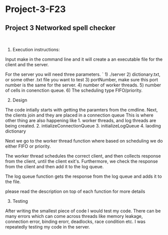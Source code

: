 # Project-3-F23  
## Project 3 Networked spell checker
 
1. Execution instructions:

Input make in the command line and it will create a an executable file for the client and 
the server. 

For the server you will need three parameters. `
    1) ./server 
    2) dictionary.txt, or some other .txt file you want to test
    3) portNumber, make sure this port number is the same for the server.
    4) number of worker threads.
    5) number of cells in conenction queue.
    6) The scheduling type FIFO/priority.

2. Design

The code intially starts with getting the paramters from the cmdline.
Next, the clients join and they are placed in a connection queue
    This is where other thing are also happening like 
    1. worker threads, and log threads are being created. 
    2. intializeConnectionQueue
    3. initializeLogQueue
    4. laoding dictionary

Next we go to the worker thread function where based on scheduling we do either FIFO or priority.

The worker thread schedules the correct client, and then collects response from the client, 
until the client exit's. Furthermore, we check the response from the client and then add it to the
log queue.

The log queue function gets the response from the log queue and adds it to the file.

please read the description on top of each function for more details

3. Testing

After writing the smallest piece of code I would test my code. There can be many errors which can come across threads like memory leakage, connection error, binding erorr, deadlocks, race condition etc. I was repeatedly testing my code in the server. 


